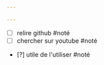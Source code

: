 ```yaml
---

---
```

- [ ] relire github #noté
- [ ] chercher sur youtube #noté 
- [?] utile de l'utiliser #noté